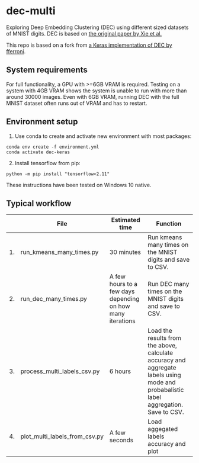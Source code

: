 # dec-multi
Exploring Deep Embedding Clustering (DEC) using different sized datasets of MNIST digits. DEC is based on [the original paper by Xie et al.](https://arxiv.org/abs/1511.06335)

This repo is based on a fork from [a Keras implementation of DEC by fferroni](https://github.com/fferroni/DEC-Keras).

## System requirements
For full functionality, a GPU with >=6GB VRAM is required. Testing on a system with 4GB VRAM shows the system is unable to run with more than around 30000 images. Even with 6GB VRAM, running DEC with the full MNIST dataset often runs out of VRAM and has to restart.

## Environment setup
1. Use conda to create and activate new environment with most packages:
```
conda env create -f environment.yml
conda activate dec-keras
```

2. Install tensorflow from pip:
```
python -m pip install "tensorflow<2.11"
```
These instructions have been tested on Windows 10 native.


## Typical workflow

| | File | Estimated time | Function |
| --- | --- | --- | --- |
| 1. | run_kmeans_many_times.py | 30 minutes | Run kmeans many times on the MNIST digits and save to CSV. |
| 2. | run_dec_many_times.py | A few hours to a few days depending on how many iterations | Run DEC many times on the MNIST digits and save to CSV. |
| 3. | process_multi_labels_csv.py | 6 hours | Load the results from the above, calculate accuracy and aggregate labels using mode and probabalistic label aggregation. Save to CSV. |
| 4. | plot_multi_labels_from_csv.py | A few seconds | Load aggegated labels accuracy and plot |





